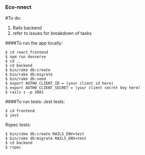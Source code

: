 ### Eco-nnect

#To do:
1. Rails backend
2. refer to issues for breakdown of tasks

####To run the app locally:
```
$ cd react_frontend
$ npm run devserve
$ cd ..
$ cd backend
$ bin/rake db:create
$ bin/rake db:migrate
$ bin/rake db:seed
$ export AUTH0_CLIENT_ID = (your client id here)
$ export AUTH0_CLIENT_SECRET = (your client secret key here)
$ rails s -p 3001
```

####To run tests:
Jest tests:
```
$ cd frontend
$ jest
```
Rspec tests:
```
$ bin/rake db:create RAILS_ENV=test
$ bin/rake db:migrate RAILS_ENV=test
$ cd backend
$ rspec
```
